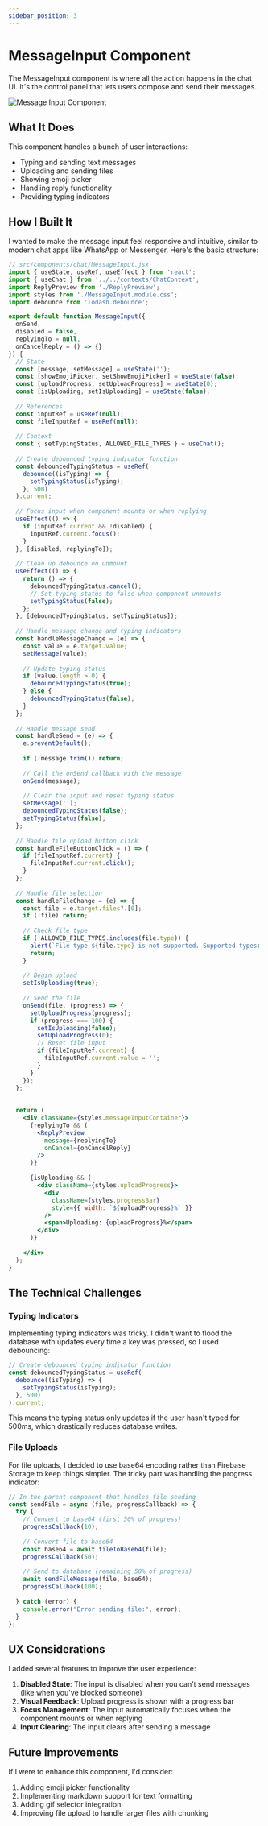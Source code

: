 ```yaml
---
sidebar_position: 3
---
```


# MessageInput Component

The MessageInput component is where all the action happens in the chat UI. It's the control panel that lets users compose and send their messages.

![Message Input Component](/img/message-input.png)

## What It Does

This component handles a bunch of user interactions:

- Typing and sending text messages
- Uploading and sending files
- Showing emoji picker
- Handling reply functionality
- Providing typing indicators

## How I Built It

I wanted to make the message input feel responsive and intuitive, similar to modern chat apps like WhatsApp or Messenger. Here's the basic structure:

```jsx
// src/components/chat/MessageInput.jsx
import { useState, useRef, useEffect } from 'react';
import { useChat } from '../../contexts/ChatContext';
import ReplyPreview from './ReplyPreview';
import styles from './MessageInput.module.css';
import debounce from 'lodash.debounce';

export default function MessageInput({ 
  onSend, 
  disabled = false, 
  replyingTo = null,
  onCancelReply = () => {}
}) {
  // State
  const [message, setMessage] = useState('');
  const [showEmojiPicker, setShowEmojiPicker] = useState(false);
  const [uploadProgress, setUploadProgress] = useState(0);
  const [isUploading, setIsUploading] = useState(false);
  
  // References
  const inputRef = useRef(null);
  const fileInputRef = useRef(null);
  
  // Context
  const { setTypingStatus, ALLOWED_FILE_TYPES } = useChat();
  
  // Create debounced typing indicator function
  const debouncedTypingStatus = useRef(
    debounce((isTyping) => {
      setTypingStatus(isTyping);
    }, 500)
  ).current;
  
  // Focus input when component mounts or when replying
  useEffect(() => {
    if (inputRef.current && !disabled) {
      inputRef.current.focus();
    }
  }, [disabled, replyingTo]);
  
  // Clean up debounce on unmount
  useEffect(() => {
    return () => {
      debouncedTypingStatus.cancel();
      // Set typing status to false when component unmounts
      setTypingStatus(false);
    };
  }, [debouncedTypingStatus, setTypingStatus]);
  
  // Handle message change and typing indicators
  const handleMessageChange = (e) => {
    const value = e.target.value;
    setMessage(value);
    
    // Update typing status
    if (value.length > 0) {
      debouncedTypingStatus(true);
    } else {
      debouncedTypingStatus(false);
    }
  };
  
  // Handle message send
  const handleSend = (e) => {
    e.preventDefault();
    
    if (!message.trim()) return;
    
    // Call the onSend callback with the message
    onSend(message);
    
    // Clear the input and reset typing status
    setMessage('');
    debouncedTypingStatus(false);
    setTypingStatus(false);
  };
  
  // Handle file upload button click
  const handleFileButtonClick = () => {
    if (fileInputRef.current) {
      fileInputRef.current.click();
    }
  };
  
  // Handle file selection
  const handleFileChange = (e) => {
    const file = e.target.files?.[0];
    if (!file) return;
    
    // Check file type
    if (!ALLOWED_FILE_TYPES.includes(file.type)) {
      alert(`File type ${file.type} is not supported. Supported types: ${ALLOWED_FILE_TYPES.join(', ')}`);
      return;
    }
    
    // Begin upload
    setIsUploading(true);
    
    // Send the file
    onSend(file, (progress) => {
      setUploadProgress(progress);
      if (progress === 100) {
        setIsUploading(false);
        setUploadProgress(0);
        // Reset file input
        if (fileInputRef.current) {
          fileInputRef.current.value = '';
        }
      }
    });
  };
  
  
  return (
    <div className={styles.messageInputContainer}>
      {replyingTo && (
        <ReplyPreview 
          message={replyingTo} 
          onCancel={onCancelReply} 
        />
      )}
      
      {isUploading && (
        <div className={styles.uploadProgress}>
          <div 
            className={styles.progressBar} 
            style={{ width: `${uploadProgress}%` }} 
          />
          <span>Uploading: {uploadProgress}%</span>
        </div>
      )}
      
    </div>
  );
}
```

## The Technical Challenges

### Typing Indicators

Implementing typing indicators was tricky. I didn't want to flood the database with updates every time a key was pressed, so I used debouncing:

```jsx
// Create debounced typing indicator function
const debouncedTypingStatus = useRef(
  debounce((isTyping) => {
    setTypingStatus(isTyping);
  }, 500)
).current;
```

This means the typing status only updates if the user hasn't typed for 500ms, which drastically reduces database writes.

### File Uploads

For file uploads, I decided to use base64 encoding rather than Firebase Storage to keep things simpler. The tricky part was handling the progress indicator:

```jsx
// In the parent component that handles file sending
const sendFile = async (file, progressCallback) => {
  try {
    // Convert to base64 (first 50% of progress)
    progressCallback(10);
    
    // Convert file to base64
    const base64 = await fileToBase64(file);
    progressCallback(50);
    
    // Send to database (remaining 50% of progress)
    await sendFileMessage(file, base64);
    progressCallback(100);
    
  } catch (error) {
    console.error("Error sending file:", error);
  }
};
```

## UX Considerations

I added several features to improve the user experience:

1. **Disabled State**: The input is disabled when you can't send messages (like when you've blocked someone)
2. **Visual Feedback**: Upload progress is shown with a progress bar
3. **Focus Management**: The input automatically focuses when the component mounts or when replying
4. **Input Clearing**: The input clears after sending a message

## Future Improvements

If I were to enhance this component, I'd consider:

1. Adding emoji picker functionality
2. Implementing markdown support for text formatting
3. Adding gif selector integration
4. Improving file upload to handle larger files with chunking 
